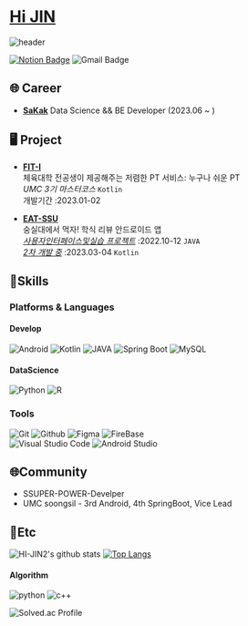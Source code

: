 # [Hi JIN](https://my.surfit.io/w/597611764)  


![header](https://capsule-render.vercel.app/api?type=waving&color=auto&height=300&section=header&text=Hi%20JIN~&fontSize=90)  

[![Notion Badge](https://img.shields.io/badge/Notion-000000?style=flat-square&logo=Notion&logoColor=white&link=https://hi-jin-1514.notion.site/Hi-JIN-f124529bf0a34eaa8326ed1e0d81871b)](https://hi-jin-1514.notion.site/Hi-JIN-f124529bf0a34eaa8326ed1e0d81871b) 
![Gmail Badge](https://img.shields.io/badge/jini1514@soongsil.ac.kr-EA4335?style=flat-square&logo=Gmail&logoColor=white&link=mailto:jini1514@soongsil.ac.kr)

## 🌐 Career  
- [**SaKak**](https://www.sakak.co.kr/) Data Science && BE Developer (2023.06 ~ )  

## 🖥️ Project

- [**FIT-I**](https://github.com/FIT-I/FIT-I-Android)  
체육대학 전공생이 제공해주는 저렴한 PT 서비스: 누구나 쉬운 PT  
*UMC 3기 마스터코스* `Kotlin`  
개발기간  :2023.01-02  

- [**EAT-SSU**](https://github.com/EAT-SSU)  
숭실대에서 먹자! 
학식 리뷰 안드로이드 앱  
[*사용자인터페이스및실습 프로젝트*](https://github.com/EAT-SSU/EAT-SSU) :2022.10-12 `JAVA`  
[*2차 개발 중*](https://github.com/EAT-SSU/EatSSU-Android) :2023.03-04 `Kotlin`




## 🌱Skills
### Platforms & Languages
#### Develop
![Android](https://img.shields.io/badge/Android-3DDC84.svg?&style=for-the-badge&logo=Android&logoColor=white)
![Kotlin](https://img.shields.io/badge/Kotlin-7F52FF.svg?&style=for-the-badge&logo=Kotlin&logoColor=white)
![JAVA](https://img.shields.io/badge/java-007396?style=for-the-badge&logo=java&logoColor=white")
![Spring Boot](https://img.shields.io/badge/-Spring%20Boot-6DB33F?style=for-the-badge&logo=springboot&logoColor=white)
![MySQL](https://img.shields.io/badge/MySQL-4479A1?style=for-the-badge&logo=MySQL&logoColor=white)


#### DataScience
![Python](https://img.shields.io/badge/Python-3776AB.svg?&style=for-the-badge&logo=Python&logoColor=white)
![R](https://img.shields.io/badge/R-276DC3.svg?&style=for-the-badge&logo=R&logoColor=white)

### Tools
![Git](https://img.shields.io/badge/Git-F05032.svg?&style=for-the-badge&logo=Git&logoColor=white)
![Github](https://img.shields.io/badge/github-181717?style=for-the-badge&logo=github&logoColor=white)
![Figma](https://img.shields.io/badge/Figma-F24E1E.svg?&style=for-the-badge&logo=Figma&logoColor=white)
![FireBase](https://img.shields.io/badge/FIREBASE-FFCA28.svg?&style=for-the-badge&logo=FIREBASE&logoColor=white)  
![Visual Studio Code](https://img.shields.io/badge/Visual%20Studio%20Code-007ACC.svg?&style=for-the-badge&logo=Visual%20Studio%20Code&logoColor=white)
![Android Studio](https://img.shields.io/badge/Android%20Studio-3DDC84.svg?&style=for-the-badge&logo=Android%20Studio&logoColor=white)


## 🌐Community

- SSUPER-POWER-Develper
- UMC soongsil - 3rd Android, 4th SpringBoot, Vice Lead

## 💭Etc

![HI-JIN2's github stats](https://github-readme-stats.vercel.app/api?username=HI-JIN2&show_icons=true)
[![Top Langs](https://github-readme-stats.vercel.app/api/top-langs/?username=HI-JIN2&layout=compact)](https://github.com/HI-JIN2/github-readme-stats)
#### Algorithm
![python](https://img.shields.io/badge/python-3776AB.svg?&style=for-the-badge&logo=python&logoColor=white) 
![c++](https://img.shields.io/badge/c++-00599C?style=for-the-badge&logo=c%2B%2B&logoColor=white)

![Solved.ac Profile](http://mazassumnida.wtf/api/v2/generate_badge?boj=qldls0307)


